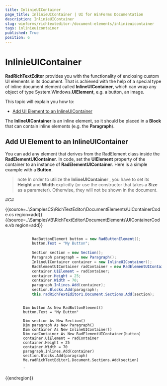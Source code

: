 ```yaml
---
title: InlinieUIContainer
page_title: InlinieUIContainer | UI for WinForms Documentation
description: InlinieUIContainer
slug: winforms/richtexteditor-/document-elements/inlinieuicontainer
tags: inlinieuicontainer
published: True
position: 6
---
```


# InlinieUIContainer



__RadRichTextEditor__ provides you with the functionality of enclosing custom UI elements in its document.
        That is achieved with the help of a special type of inline document element called __InlineUIContainer__, which can wrap any object of
        type System.Windows.__UIElement__, e.g. a button, an image.
      

This topic will explain you how to:

* [Add UI Element to an InlineUIContainer](#add-ui-element-to-an-inlineuicontainer)

The __InlineUIContainer__ is an inline element, so it should be placed in a __Block__ that can contain inline
        elements (e.g. the __Paragraph__).
      

## Add UI Element to an InlineUIContainer

You can add any element that derives from the RadElement class inside the __RadElementUIContainer__. In code, set the __UIElement__
          property of the container to an instance of __RadElementUIContainer__. Here is a simple example with a __Button__.
        

>note In order to utilize the __InlineUIContainer__ , you have to set its __Height__ and __Width__ explicitly
            (or use the constructor that takes a __Size__ as a parameter). Otherwise, they will not be shown in the document.
>
#_C#_

	



{{source=..\SamplesCS\RichTextEditor\DocumentElements\UIContainerCode.cs region=add}} 
{{source=..\SamplesVB\RichTextEditor\DocumentElements\UIContainerCode.vb region=add}} 

````C#
            
            RadButtonElement button = new RadButtonElement();
            button.Text = "My Button";
            
            Section section = new Section();
            Paragraph paragraph = new Paragraph();
            InlineUIContainer container = new InlineUIContainer();
            RadElementUIContainer radContainer = new RadElementUIContainer(button);
            container.UiElement = radContainer;
            container.Height = 25;
            container.Width = 70;
            paragraph.Inlines.Add(container);
            section.Blocks.Add(paragraph);
            this.radRichTextEditor1.Document.Sections.Add(section);
````
````VB.NET

        Dim button As New RadButtonElement()
        button.Text = "My Button"

        Dim section As New Section()
        Dim paragraph As New Paragraph()
        Dim container As New InlineUIContainer()
        Dim radContainer As New RadElementUIContainer(button)
        container.UiElement = radContainer
        container.Height = 25
        container.Width = 70
        paragraph.Inlines.Add(container)
        section.Blocks.Add(paragraph)
        Me.radRichTextEditor1.Document.Sections.Add(section)

        '
````

{{endregion}} 




